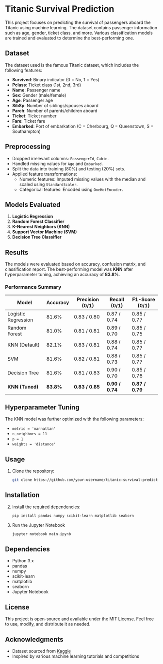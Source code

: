 # Titanic Survival Prediction

This project focuses on predicting the survival of passengers aboard the Titanic using machine learning. The dataset contains passenger information such as age, gender, ticket class, and more. Various classification models are trained and evaluated to determine the best-performing one.

## Dataset
The dataset used is the famous Titanic dataset, which includes the following features:
- **Survived**: Binary indicator (0 = No, 1 = Yes)
- **Pclass**: Ticket class (1st, 2nd, 3rd)
- **Name**: Passenger name
- **Sex**: Gender (male/female)
- **Age**: Passenger age
- **SibSp**: Number of siblings/spouses aboard
- **Parch**: Number of parents/children aboard
- **Ticket**: Ticket number
- **Fare**: Ticket fare
- **Embarked**: Port of embarkation (C = Cherbourg, Q = Queenstown, S = Southampton)

## Preprocessing
- Dropped irrelevant columns: `PassengerId`, `Cabin`.
- Handled missing values for `Age` and `Embarked`.
- Split the data into training (80%) and testing (20%) sets.
- Applied feature transformations:
  - Numeric features: Imputed missing values with the median and scaled using `StandardScaler`.
  - Categorical features: Encoded using `OneHotEncoder`.

## Models Evaluated
1. **Logistic Regression**
2. **Random Forest Classifier**
3. **K-Nearest Neighbors (KNN)**
4. **Support Vector Machine (SVM)**
5. **Decision Tree Classifier**

## Results
The models were evaluated based on accuracy, confusion matrix, and classification report. The best-performing model was **KNN** after hyperparameter tuning, achieving an accuracy of **83.8%**.

### Performance Summary
| Model                  | Accuracy | Precision (0/1) | Recall (0/1) | F1-Score (0/1) |
|------------------------|----------|------------------|--------------|----------------|
| Logistic Regression    | 81.6%    | 0.83 / 0.80      | 0.87 / 0.74  | 0.85 / 0.77    |
| Random Forest          | 81.0%    | 0.81 / 0.81      | 0.89 / 0.70  | 0.85 / 0.75    |
| KNN (Default)          | 82.1%    | 0.83 / 0.81      | 0.88 / 0.74  | 0.85 / 0.77    |
| SVM                    | 81.6%    | 0.82 / 0.81      | 0.88 / 0.73  | 0.85 / 0.77    |
| Decision Tree          | 81.6%    | 0.81 / 0.83      | 0.90 / 0.70  | 0.85 / 0.76    |
| **KNN (Tuned)**        | **83.8%**| **0.83 / 0.85**  | **0.90 / 0.74**| **0.87 / 0.79**|

## Hyperparameter Tuning
The KNN model was further optimized with the following parameters:
- `metric = 'manhattan'`
- `n_neighbors = 11`
- `p = 1`
- `weights = 'distance'`

## Usage
1. Clone the repository:
   ```bash
   git clone https://github.com/your-username/titanic-survival-prediction.git

## Installation

2. Install the required dependencies:  
   ```bash
   pip install pandas numpy scikit-learn matplotlib seaborn

3. Run the Jupyter Notebook

   ```bash
   jupyter notebook main.ipynb
## Dependencies

- Python 3.x
- pandas
- numpy
- scikit-learn
- matplotlib
- seaborn
- Jupyter Notebook

## License

This project is open-source and available under the MIT License. Feel free to use, modify, and distribute it as needed.

## Acknowledgments

- Dataset sourced from [Kaggle](https://www.kaggle.com/competitions/titanic/data)
- Inspired by various machine learning tutorials and competitions
